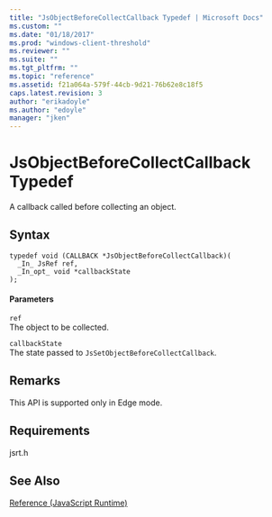 ```yaml
---
title: "JsObjectBeforeCollectCallback Typedef | Microsoft Docs"
ms.custom: ""
ms.date: "01/18/2017"
ms.prod: "windows-client-threshold"
ms.reviewer: ""
ms.suite: ""
ms.tgt_pltfrm: ""
ms.topic: "reference"
ms.assetid: f21a064a-579f-44cb-9d21-76b62e8c18f5
caps.latest.revision: 3
author: "erikadoyle"
ms.author: "edoyle"
manager: "jken"
---
```

# JsObjectBeforeCollectCallback Typedef
A callback called before collecting an object.  
  
## Syntax  
  
```  
typedef void (CALLBACK *JsObjectBeforeCollectCallback)(  
  _In_ JsRef ref,  
  _In_opt_ void *callbackState  
);  
```  
  
#### Parameters  
 `ref`  
 The object to be collected.  
  
 `callbackState`  
 The state passed to `JsSetObjectBeforeCollectCallback`.  
  
## Remarks  
 This API is supported only in Edge mode.  
  
## Requirements  
 jsrt.h  
  
## See Also  
 [Reference (JavaScript Runtime)](../chakra-hosting/reference-javascript-runtime.md)